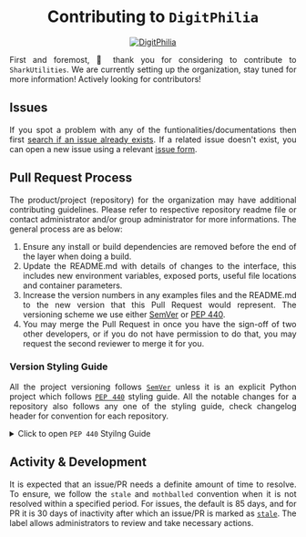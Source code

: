 <div align = "center">

# Contributing to `DigitPhilia`
[![DigitPhilia](https://img.shields.io/badge/🌐-digitphilia-blue)](https://github.com/digitphilia)

</div>

<div align = "justify">

First and foremost, 🙏 thank you for considering to contribute to `SharkUtilities`. We are currently setting up the organization,
stay tuned for more information! Actively looking for contributors!

## Issues

If you spot a problem with any of the funtionalities/documentations then first
[search if an issue already exists](https://docs.github.com/en/github/searching-for-information-on-github/searching-on-github/searching-issues-and-pull-requests#search-by-the-title-body-or-comments).
If a related issue doesn't exist, you can open a new issue using a relevant [issue form](https://github.com/github/docs/issues/new/choose).

## Pull Request Process

The product/project (repository) for the organization may have additional contributing guidelines. Please refer to respective repository readme file or contact administrator
and/or group administrator for more informations. The general process are as below:

1. Ensure any install or build dependencies are removed before the end of the layer when doing a  build.
2. Update the README.md with details of changes to the interface, this includes new environment  variables,
  exposed ports, useful file locations and container parameters.
3. Increase the version numbers in any examples files and the README.md to the new version that this
  Pull Request would represent. The versioning scheme we use either [SemVer](http://semver.org/) or [PEP 440](https://peps.python.org/pep-0440/).
4. You may merge the Pull Request in once you have the sign-off of two other developers, or if you 
  do not have permission to do that, you may request the second reviewer to merge it for you.

### Version Styling Guide

All the project versioning follows [`SemVer`](http://semver.org/) unless it is an explicit Python project which follows [`PEP 440`](https://peps.python.org/pep-0440/) styling guide.
All the notable changes for a repository also follows any one of the styling guide, check changelog header for convention for each repository.

<details>
<summary>Click to open <code>PEP 440</code> Styilng Guide</summary>

Packaging for `PyPI` follows the standard PEP0440 styling guide and is implemented by the **`packaging.version.Version`** class. The other
popular versioning scheme is [`semver`](https://semver.org/), but each build has different parts/mapping.
The following table gives a mapping between these two versioning schemes:

<div align = "center">

| `PyPI` Version | `semver` Version |
| :---: | :---: |
| `epoch` | n/a |
| `major` | `major` |
| `minor` | `minor` |
| `micro` | `patch` |
| `pre` | `prerelease` |
| `dev` | `build` |
| `post` | n/a |

</div>

One can use the **`packaging`** version to convert between PyPI to semver and vice-versa. For more information, check
this [link](https://python-semver.readthedocs.io/en/latest/advanced/convert-pypi-to-semver.html).

</details>

## Activity & Development

It is expected that an issue/PR needs a definite amount of time to resolve. To ensure, we follow the `stale` and `mothballed` convention when it is not resolved within a specified period.
For issues, the default is 85 days, and for PR it is 30 days of inactivity after which an issue/PR is marked as
[`stale`]([./workflows/stale.yml](https://github.com/digitphilia/.github/blob/master/.github/workflows/stale.yml)). The label allows administrators to review and take necessary actions.

</div>
